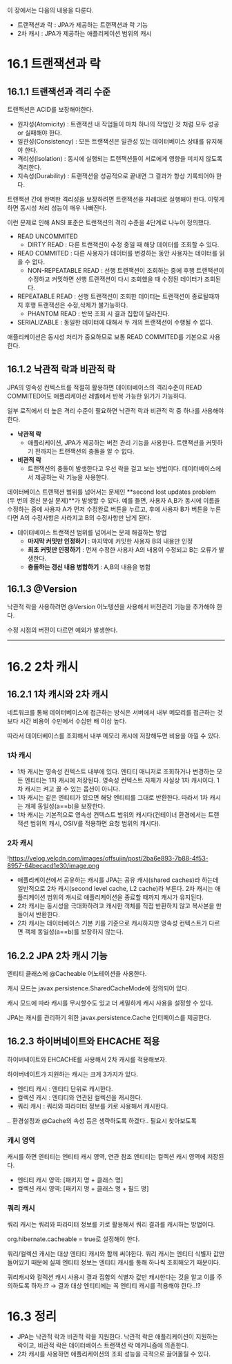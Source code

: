 이 장에서는 다음의 내용을 다룬다.

- 트랜잭션과 락 : JPA가 제공하는 트랜잭션과 락 기능
- 2차 캐시 : JPA가 제공하는 애플리케이션 범위의 캐시

# 16.1 트랜잭션과 락

## 16.1.1 트랜잭션과 격리 수준

트랜잭션은 ACID를 보장해야한다.

- 원자성(Atomicity) : 트랜잭션 내 작업들이 마치 하나의 작업인 것 처럼 모두 성공 or 실패해야 한다.
- 일관성(Consistency) : 모든 트랜잭션은 일관성 있는 데이터베이스 상태를 유지해야 한다.
- 격리성(Isolation) : 동시에 실행되는 트랜잭션들이 서로에게 영향을 미치지 않도록 격리한다.
- 지속성(Durability) : 트랜잭션을 성공적으로 끝내면 그 결과가 항상 기록되어야 한다.

트랜잭션 간에 완벽한 격리성을 보장하려면 트랜잭션을 차례대로 실행해야 한다. 이렇게 하면 동시성 처리 성능이 매우 나빠진다.

이런 문제로 인해 ANSI 표준은 트랜잭션의 격리 수준을 4단계로 나누어 정의했다.

- READ UNCOMMITED
  - DIRTY READ : 다른 트랜잭션이 수정 중일 때 해당 데이터를 조회할 수 있다.
- READ COMMITED : 다른 사용자가 데이터를 변경하는 동안 사용자는 데이터를 읽을 수 없다.
  - NON-REPEATABLE READ : 선행 트랜잭션이 조회하는 중에 후행 트랜잭션이 수정하고 커밋하면 선행 트랜잭션이 다시 조회했을 때 수정된 데이터가 조회된다.
- REPEATABLE READ : 선행 트랜잭션이 조회한 데이터는 트랜잭션이 종료될때까지 후행 트랜잭션은 수정,삭제가 불가능하다.
  - PHANTOM READ : 반복 조회 시 결과 집합이 달라진다.
- SERIALIZABLE : 동일한 데이터에 대해서 두 개의 트랜잭션이 수행될 수 없다.

애플리케이션은 동시성 처리가 중요하므로 보통 READ COMMITED를 기본으로 사용한다.

## 16.1.2 낙관적 락과 비관적 락

JPA의 영속성 컨텍스트를 적절히 활용하면 데이터베이스의 격리수준이 READ COMMITED어도 애플리케이션 레벨에서 반복 가능한 읽기가 가능하다.

일부 로직에서 더 높은 격리 수준이 필요하면 낙관적 락과 비관적 락 중 하나를 사용해야 한다.

- **낙관적 락**
  - 애플리케이션, JPA가 제공하는 버전 관리 기능을 사용한다. 트랜잭션을 커밋하기 전까지는 트랜잭션의 충돌을 알 수 없다.
- **비관적 락**
  - 트랜잭션의 충돌이 발생한다고 우선 락을 걸고 보는 방법이다. 데이터베이스에서 제공하는 락 기능을 사용한다.

데이터베이스 트랜잭션 범위를 넘어서는 문제인 **second lost updates problem (두 번의 갱신 분실 문제)**가 발생할 수 있다. 예를 들면, 사용자 A,B가 동시에 이름을 수정하는 중에 사용자 A가 먼저 수정완료 버튼을 누르고, 후에 사용자 B가 버튼을 누른다면 A의 수정사항은 사라지고 B의 수정사항만 남게 된다.

- 데이터베이스 트랜잭션 범위를 넘어서는 문제 해결하는 방법
  - **마지막 커밋만 인정하기** : 마지막에 커밋한 사용자 B의 내용만 인정
  - **최초 커밋만 인정하기** : 먼저 수정한 사용자 A의 내용이 수정되고 B는 오류가 발생한다.
  - **충돌하는 갱신 내용 병합하기** : A,B의 내용을 병합

## 16.1.3 @Version

낙관적 락을 사용하려면 @Version 어노텡션을 사용해서 버전관리 기능을 추가해야 한다.

수정 시점의 버전이 다르면 예외가 발생한다.

---

# 16.2 2차 캐시

## 16.2.1 1차 캐시와 2차 캐시

네트워크를 통해 데이터베이스에 접근하는 방식은 서버에서 내부 메모리를 접근하는 것보다 시간 비용이 수만에서 수십만 배 이상 높다.

따라서 데이터베이스를 조회해서 내부 메모리 캐시에 저장해두면 비용을 아낄 수 있다.

### 1차 캐시

- 1차 캐시는 영속성 컨텍스트 내부에 있다. 엔티티 매니저로 조회하거나 변경하는 모든 엔티티는 1차 캐시에 저장된다. 영속성 컨텍스트 자체가 사실상 1차 캐시이다. 1차 캐시는 켜고 끌 수 있는 옵션이 아니다.
- 1차 캐시는 같은 엔티티가 있으면 해당 엔티티를 그대로 반환한다. 따라서 1차 캐시는 개체 동일성(a==b)을 보장한다.
- 1차 캐시는 기본적으로 영속성 컨텍스트 범위의 캐시다(컨테이너 환경에서는 트랜잭션 범위의 캐시, OSIV를 적용하면 요청 범위의 캐시다).

### 2차 캐시

!https://velog.velcdn.com/images/offsujin/post/2ba6e893-7b88-4f53-8957-64becacd1e30/image.png

- 애플리케이션에서 공유하는 캐시를 JPA는 공유 캐시(shared caches)라 하는데 일반적으로 2차 캐시(second level cache, L2 cache)라 부른다. 2차 캐시는 애플리케이션 범위의 캐시로 애플리케이션을 종료할 때까지 캐시가 유지된다.
- 2차 캐시는 동시성을 극대화하려고 캐시한 객체를 직접 반환하지 않고 복사본을 만들어서 반환한다.
- 2차 캐시는 데이터베이스 기본 키를 기준으로 캐시하지만 영속성 컨텍스트가 다르면 객체 동일성(a==b)를 보장하지 않는다.

## 16.2.2 JPA 2차 캐시 기능

엔티티 클래스에 @Cacheable 어노테이션을 사용한다.

캐시 모드는 javax.persistence.SharedCacheMode에 정의되어 있다.

캐시 모드에 따라 캐시를 무시할수도 있고 더 세밀하게 캐시 사용을 설정할 수 있다.

JPA는 캐시를 관리하기 위한 javax.persistence.Cache 인터페이스를 제공한다.

## 16.2.3 하이버네이트와 EHCACHE 적용

하이버네이트와 EHCACHE를 사용해서 2차 캐시를 적용해보자.

하이버네이트가 지원하는 캐시는 크게 3가지가 있다.

- 엔티티 캐시 : 엔티티 단위로 캐시한다.
- 컬렉션 캐시 : 엔티티와 연관된 컬렉션을 캐시한다.
- 쿼리 캐시 : 쿼리와 파라미터 정보를 키로 사용해서 캐시한다.

.. 환경설정과 @Cache의 속성 등은 생략하도록 하겠다.. 필요시 찾아보도록

### 캐시 영역

캐시를 하면 엔티티는 엔티티 캐시 영역, 연관 참조 엔티티는 컬렉션 캐시 영역에 저장된다.

- 엔티티 캐시 영역: [패키지 명 + 클래스 명]
- 컬렉션 캐시 영역: [패키지 명 + 클래스 명 + 필드 명]

### 쿼리 캐시

쿼리 캐시는 쿼리와 파라미터 정보를 키로 활용해서 쿼리 결과를 캐시하는 방법이다.

org.hibernate.cacheable = true로 설정해야 한다.

쿼리/컬렉션 캐시는 대상 엔티티 캐시와 함께 써야한다. 쿼리 캐시는 엔티티 식별자 값만 들어있기 때문에 실제 엔티티 정보는 엔티티 캐시를 통해 하나씩 조회해오기 때문이다.

쿼리캐시와 컬렉션 캐시 사용시 결과 집합의 식별자 값만 캐시한다는 것을 알고 이를 주의하도록 하자.!? → 결과 대상 엔티티에는 꼭 엔티티 캐시를 적용해야 한다..!?

# 16.3 정리

- JPA는 낙관적 락과 비관적 락을 지원한다. 낙관적 락은 애플리케이션이 지원하는 락이고, 비관적 락은 데이터베이스 트랜잭션 락 메커니즘에 의존한다.
- 2차 캐시를 사용하면 애플리케이션의 조회 성능을 극적으로 끌어올릴 수 있다.
